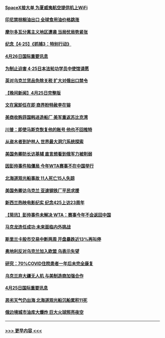 #### [SpaceX接大单 为夏威夷航空提供机上WiFi](../pages/prog202/a103410416.md?t=04262051) 
#### [印尼禁棕榈油出口 全球食用油价格跳涨](../pages/prog202/a103410426.md?t=04262051) 
#### [摩尔多瓦分离主义地区遭袭 当局忧局势紧张](../pages/prog202/a103410430.md?t=04262051) 
#### [纪念【4·25】《抓捕3：特别行动》](../pages/prog202/a103410352.md?t=04262051) 
#### [4月26日国际重要讯息](../pages/prog202/a103410329.md?t=04262051) 
#### [为制止迫害 4·25日本法轮功学员中使馆请愿](../pages/prog202/a103410339.md?t=04262051) 
#### [英对乌克兰货品免除关税 扩大对俄出口禁令](../pages/prog202/a103410170.md?t=04262051) 
#### [【晚间新闻】4月25日完整版](../pages/prog202/a103410085.md?t=04262051) 
#### [文在寅卸任在即 商界盼特赦李在镕](../pages/prog202/a103410161.md?t=04262051) 
#### [美商收购菲国韩进造船厂 美军重返苏比克湾](../pages/prog202/a103410094.md?t=04262051) 
#### [川普：即使马斯克恢复他的账号 他也不回推特](../pages/prog202/a103410067.md?t=04262051) 
#### [从盗木者到护林人 世界最大洞穴系统探索](../pages/prog202/a103409942.md?t=04262051) 
#### [美国务卿防长访基辅 直言想看到俄军力被削弱](../pages/prog202/a103409981.md?t=04262051) 
#### [因彭帅事件陷僵局 今年WTA赛事不在中国举行](../pages/prog202/a103409908.md?t=04262051) 
#### [北海道观光船事故 11人死亡15人失踪](../pages/prog202/a103409647.md?t=04262051) 
#### [美国务卿访乌克兰 亚速钢铁厂平民求援](../pages/prog202/a103409683.md?t=04262051) 
#### [新西兰热映电影纪实 纪念425上访23周年](../pages/prog202/a103409599.md?t=04262051) 
#### [【简讯】彭帅事件未解决 WTA：赛事今年不会返回中国](../pages/prog202/a103409651.md?t=04262051) 
#### [马克龙连任成功 未来面临内外挑战](../pages/prog202/a103409730.md?t=04262051) 
#### [斯里兰卡股市交易中断两周 开盘暴跌近13%再叫停](../pages/prog202/a103409627.md?t=04262051) 
#### [奥地利反对乌克兰加入欧盟 乌表示失望](../pages/prog202/a103409479.md?t=04262051) 
#### [研究：70%COVID住院患者一年后未完全康复](../pages/prog202/a103409456.md?t=04262051) 
#### [乌克兰弃大疆无人机 与美制造商加强合作](../pages/prog202/a103409435.md?t=04262051) 
#### [4月25日国际重要讯息](../pages/prog202/a103409355.md?t=04262051) 
#### [恶劣天气仍出海 北海道观光船沉船累积11死](../pages/prog202/a103409303.md?t=04262051) 
#### [俄边境城市油库大爆炸 巨大火球照亮夜空](../pages/prog202/a103409294.md?t=04262051) 

----
#### [ >>> 更早内容 <<< ](../indexes/prog202-earlier.md)
